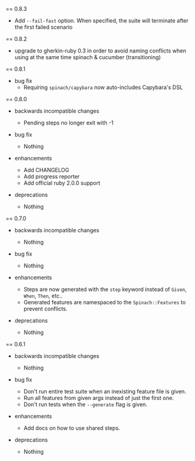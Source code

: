 == 0.8.3
* Add ```--fail-fast``` option. When specified, the suite will terminate after the first failed scenario

== 0.8.2
* upgrade to gherkin-ruby 0.3 in order to avoid naming conflicts when using at
the same time spinach & cucumber (transitioning)

== 0.8.1
* bug fix
  * Requiring `spinach/capybara` now auto-includes Capybara's DSL

== 0.8.0

* backwards incompatible changes
  * Pending steps no longer exit with -1

* bug fix
  * Nothing

* enhancements
  * Add CHANGELOG
  * Add progress reporter
  * Add official ruby 2.0.0 support

* deprecations
  * Nothing

== 0.7.0

* backwards incompatible changes
  * Nothing

* bug fix
  * Nothing

* enhancements
  * Steps are now generated with the `step` keyword instead of `Given`, `When`, `Then`, etc..
  * Generated features are namespaced to the `Spinach::Features` to prevent conflicts.

* deprecations
  * Nothing

== 0.6.1

* backwards incompatible changes
  * Nothing

* bug fix
  * Don't run entire test suite when an inexisting feature file is given.
  * Run all features from given args instead of just the first one.
  * Don't run tests when the `--generate` flag is given.

* enhancements
  * Add docs on how to use shared steps.

* deprecations
  * Nothing
